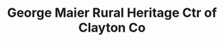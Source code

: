 ---
layout: repo
title: "George Maier Rural Heritage Ctr of Clayton Co"
id: 12145
permalink: repos/12145/
---